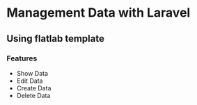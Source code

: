 # Management Data with Laravel

## Using flatlab template
### Features
 - Show Data
 - Edit Data
 - Create Data
 - Delete Data